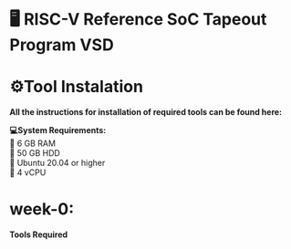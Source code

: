 # 🖥️ RISC-V Reference SoC Tapeout Program VSD
# ⚙️Tool Instalation
<p><b>All the instructions for installation of required tools can be found here:</b></p>
<b>💻System Requirements:</b><br>
🧠 6 GB RAM<br>
💾 50 GB HDD<br>
🐧 Ubuntu 20.04 or higher<br>
🔲  4 vCPU<br>

# <b>week-0:<b>
<b>Tools Required</b>
